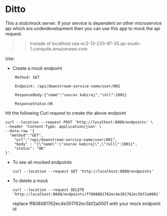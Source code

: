 # Ditto

This a stub/mock server. If your service is dependent on other microservice api which are underdevelopment then you can use this app to mock the api request.

>> Instade of localhost use ec2-13-233-97-35.ap-south-1.compute.amazonaws.com

Use: 
 - Create a mock endpoint
 
 		Method: GET
 
        Endpoint: /api/downstream-service-name/user/001
 
 		ResponseBody:{"name":"sourav kabiraj","roll":1001}
 
 		ResponseStatus:OK

 Hit the following Curl request to create the above endpoint

	curl --location --request POST 'http://localhost:8080/endpoints' \
	--header 'Content-Type: application/json' \
	--data-raw '{
  	  "method":"GET",
	    "url":"/api/downstream-service-name/user/001",
	    "body" : "{\"name\":\"sourav kabiraj\",\"roll\":1001}",
	    "status": "OK"
	}'

- To see all mocked endpoints

	  curl --location --request GET 'http://localhost:8080/endpoints'
	 
- To delete a mock

	  curl --location --request DELETE 'http://localhost:8080/endpoints/ff808081762ec4e301762ec5bf2a0001'
	replace ff808081762ec4e301762ec5bf2a0001 with your mock endpoint id
